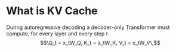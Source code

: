 # What is KV Cache
During autoregressive decoding a decoder-only Transformer must compute, for every layer and every step $t$
$$\Q_t = x_tW_Q, K_t = x_tW_K, V_t = x_tW_V\,$$

